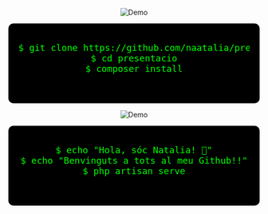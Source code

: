 <p align="center">
  <img src="https://text.media.giphy.com/v1/media/giphy.gif?token=eyJhbGciOiJIUzI1NiIsInR5cCI6IkpXVCJ9.eyJrZXkiOiJwcm9kLTIwMjAtMDQtMjIiLCJzdHlsZSI6InByZXNzc3RhcnQiLCJ0ZXh0IjoiQmVudmluZ3V0cyIsImlhdCI6MTcyNjc1NzA0NH0.mjWTjwuzcoUNXe02Wvtq2hsqxY2C5fQGUbXPuO9Mvk0" alt="Demo" />
</p>

<div style="background-color:black; padding:20px; border-radius:10px; text-align: center;">
  <pre style="color:#00ff00; font-family:monospace; font-size:18px;">
$ git clone https://github.com/naatalia/presentacio.git
$ cd presentacio
$ composer install
  </pre>
</div>
<p align="center">
  <img src="https://text.media.giphy.com/v1/media/giphy.gif?token=eyJhbGciOiJIUzI1NiIsInR5cCI6IkpXVCJ9.eyJrZXkiOiJwcm9kLTIwMjAtMDQtMjIiLCJzdHlsZSI6ImNsaWNraGVyZSIsInRleHQiOiJJbmljaWFsaXR6YW50Li4uIiwiaWF0IjoxNzI2NzU3MjY5fQ.W1WX9244yCFNTTZGCqBfvGEJfapta5-lt5hil_FldXM" alt="Demo" />
</p>
<div style="background-color:black; padding:20px; border-radius:10px; text-align: center;">
<pre style="color:#00ff00; font-family:monospace; font-size:18px;">
$ echo "Hola, sóc Natalia! 🚀"
$ echo "Benvinguts a tots al meu Github!!"
$ php artisan serve
  </pre>
</div>





